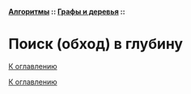 **[Алгоритмы](../../README.md#algorithms) :: [Графы и деревья](../../README.md#algorithms-graph-or-tree) ::**
# Поиск (обход) в глубину

<!--

-->

[К оглавлению](../../README.md#algorithms-graph-or-tree)



[К оглавлению](../../README.md#algorithms-graph-or-tree)
